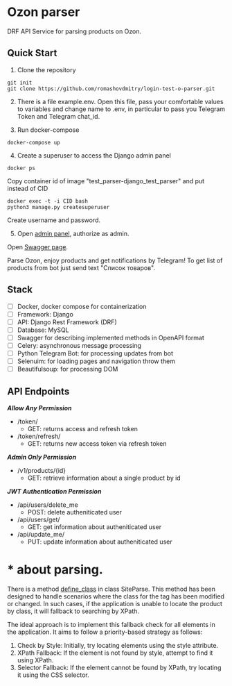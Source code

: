 # Ozon parser

DRF API Service for parsing products on Ozon. 

## Quick Start

1. Clone the repository

```
git init
git clone https://github.com/romashovdmitry/login-test-o-parser.git
```
2. There is a file example.env. Open this file, pass your comfortable values to variables and change name to .env, in particular to pass you Telegram Token and Telegram chat_id. 

3. Run docker-compose 

```
docker-compose up
```

4. Create a superuser to access the Django admin panel

```
docker ps
```

Copy container id of image "test_parser-django_test_parser" and put instead of CID

```
docker exec -t -i CID bash
python3 manage.py createsuperuser
```

Create username and password. 

5. Open [admin panel](http://127.0.0.1:8000/admin/), authorize as admin. 

Open [Swagger page](http://127.0.0.1:8000/docs/). 

Parse Ozon, enjoy products and get notifications by Telegram!
To get list of products from bot just send text "Список товаров".

## Stack

- [ ] Docker, docker compose for containerization
- [ ] Framework: Django
- [ ] API: Django Rest Framework (DRF)
- [ ] Database: MySQL
- [ ] Swagger for describing implemented methods in OpenAPI format
- [ ] Celery: asynchronous message processing
- [ ] Python Telegram Bot: for processing updates from bot
- [ ] Selenuim: for loading pages and navigation throw them
- [ ] Beautifulsoup: for processing DOM

## API Endpoints

***Allow Any Permission***
- /token/
    - GET: returns access and refresh token
- /token/refresh/
    - GET: returns new access token via refresh token

***Admin Only Permission***
- /v1/products/{id}
    - GET: retrieve information about a single product by id

***JWT Authentication Permission***
- /api/users/delete_me
  - POST: delete autheniticated user
- /api/users/get/
  - GET: get information about autheniticated user
- /api/update_me/
  - PUT: update information about autheniticated user
# * about parsing. 

There is a method [define_class](https://github.com/romashovdmitry/login-test-o-parser/blob/f7bbae15c69d8020695856b861280f58522ff517/api/parser.py#L39-L50) in class SiteParse. This method has been designed to handle scenarios where the class for the tag has been modified or changed. In such cases, if the application is unable to locate the product by class, it will fallback to searching by XPath.

The ideal approach is to implement this fallback check for all elements in the application. It aims to follow a priority-based strategy as follows:

1. Check by Style: Initially, try locating elements using the style attribute.
2. XPath Fallback: If the element is not found by style, attempt to find it using XPath.
3. Selector Fallback: If the element cannot be found by XPath, try locating it using the CSS selector.
